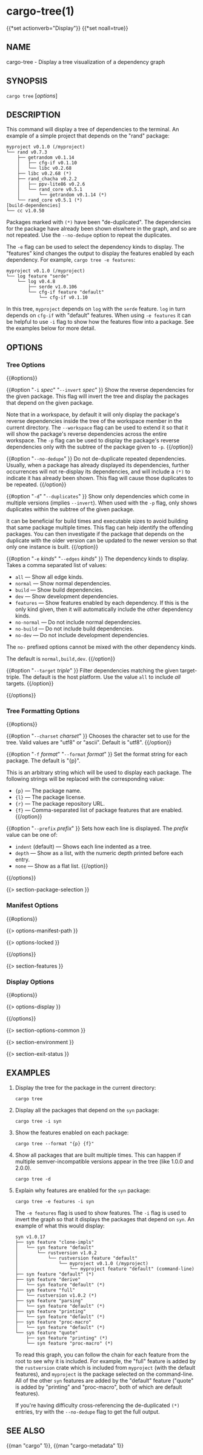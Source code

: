 # cargo-tree(1)
{{*set actionverb="Display"}}
{{*set noall=true}}

## NAME

cargo-tree - Display a tree visualization of a dependency graph

## SYNOPSIS

`cargo tree` [_options_]

## DESCRIPTION

This command will display a tree of dependencies to the terminal. An example
of a simple project that depends on the "rand" package:

```
myproject v0.1.0 (/myproject)
└── rand v0.7.3
    ├── getrandom v0.1.14
    │   ├── cfg-if v0.1.10
    │   └── libc v0.2.68
    ├── libc v0.2.68 (*)
    ├── rand_chacha v0.2.2
    │   ├── ppv-lite86 v0.2.6
    │   └── rand_core v0.5.1
    │       └── getrandom v0.1.14 (*)
    └── rand_core v0.5.1 (*)
[build-dependencies]
└── cc v1.0.50
```

Packages marked with `(*)` have been "de-duplicated". The dependencies for the
package have already been shown elswhere in the graph, and so are not
repeated. Use the `--no-dedupe` option to repeat the duplicates.

The `-e` flag can be used to select the dependency kinds to display. The
"features" kind changes the output to display the features enabled by
each dependency. For example, `cargo tree -e features`:

```
myproject v0.1.0 (/myproject)
└── log feature "serde"
    └── log v0.4.8
        ├── serde v1.0.106
        └── cfg-if feature "default"
            └── cfg-if v0.1.10
```

In this tree, `myproject` depends on `log` with the `serde` feature. `log` in
turn depends on `cfg-if` with "default" features. When using `-e features` it
can be helpful to use `-i` flag to show how the features flow into a package.
See the examples below for more detail.

## OPTIONS

### Tree Options

{{#options}}

{{#option "`-i` _spec_" "`--invert` _spec_" }}
Show the reverse dependencies for the given package. This flag will invert
the tree and display the packages that depend on the given package.

Note that in a workspace, by default it will only display the package's
reverse dependencies inside the tree of the workspace member in the current
directory. The `--workspace` flag can be used to extend it so that it will
show the package's reverse dependencies across the entire workspace. The `-p`
flag can be used to display the package's reverse dependencies only with the
subtree of the package given to `-p`.
{{/option}}

{{#option "`--no-dedupe`" }}
Do not de-duplicate repeated dependencies. Usually, when a package has already
displayed its dependencies, further occurrences will not re-display its
dependencies, and will include a `(*)` to indicate it has already been shown.
This flag will cause those duplicates to be repeated.
{{/option}}

{{#option "`-d`" "`--duplicates`" }}
Show only dependencies which come in multiple versions (implies `--invert`).
When used with the `-p` flag, only shows duplicates within the subtree of the
given package.

It can be beneficial for build times and executable sizes to avoid building
that same package multiple times. This flag can help identify the offending
packages. You can then investigate if the package that depends on the
duplicate with the older version can be updated to the newer version so that
only one instance is built.
{{/option}}

{{#option "`-e` _kinds_" "`--edges` _kinds_" }}
The dependency kinds to display. Takes a comma separated list of values:

- `all` — Show all edge kinds.
- `normal` — Show normal dependencies.
- `build` — Show build dependencies.
- `dev` — Show development dependencies.
- `features` — Show features enabled by each dependency. If this is the only
  kind given, then it will automatically include the other dependency kinds.
- `no-normal` — Do not include normal dependencies.
- `no-build` — Do not include build dependencies.
- `no-dev` — Do not include development dependencies.

The `no-` prefixed options cannot be mixed with the other dependency kinds.

The default is `normal,build,dev`.
{{/option}}

{{#option "`--target` _triple_" }}
Filter dependencies matching the given target-triple. The default is the host
platform. Use the value `all` to include *all* targets.
{{/option}}

{{/options}}

### Tree Formatting Options

{{#options}}

{{#option "`--charset` _charset_" }}
Chooses the character set to use for the tree. Valid values are "utf8" or
"ascii". Default is "utf8".
{{/option}}

{{#option "`-f` _format_" "`--format` _format_" }}
Set the format string for each package. The default is "{p}".

This is an arbitrary string which will be used to display each package. The following
strings will be replaced with the corresponding value:

- `{p}` — The package name.
- `{l}` — The package license.
- `{r}` — The package repository URL.
- `{f}` — Comma-separated list of package features that are enabled.
{{/option}}

{{#option "`--prefix` _prefix_" }}
Sets how each line is displayed. The _prefix_ value can be one of:

- `indent` (default) — Shows each line indented as a tree.
- `depth` — Show as a list, with the numeric depth printed before each entry.
- `none` — Show as a flat list.
{{/option}}

{{/options}}

{{> section-package-selection }}

### Manifest Options

{{#options}}

{{> options-manifest-path }}

{{> options-locked }}

{{/options}}

{{> section-features }}

### Display Options

{{#options}}

{{> options-display }}

{{/options}}

{{> section-options-common }}

{{> section-environment }}

{{> section-exit-status }}

## EXAMPLES

1. Display the tree for the package in the current directory:

       cargo tree

2. Display all the packages that depend on the `syn` package:

       cargo tree -i syn

3. Show the features enabled on each package:

       cargo tree --format "{p} {f}"

4. Show all packages that are built multiple times. This can happen if multiple
   semver-incompatible versions appear in the tree (like 1.0.0 and 2.0.0).

       cargo tree -d

5. Explain why features are enabled for the `syn` package:

       cargo tree -e features -i syn

   The `-e features` flag is used to show features. The `-i` flag is used to
   invert the graph so that it displays the packages that depend on `syn`. An
   example of what this would display:

   ```
   syn v1.0.17
   ├── syn feature "clone-impls"
   │   └── syn feature "default"
   │       └── rustversion v1.0.2
   │           └── rustversion feature "default"
   │               └── myproject v0.1.0 (/myproject)
   │                   └── myproject feature "default" (command-line)
   ├── syn feature "default" (*)
   ├── syn feature "derive"
   │   └── syn feature "default" (*)
   ├── syn feature "full"
   │   └── rustversion v1.0.2 (*)
   ├── syn feature "parsing"
   │   └── syn feature "default" (*)
   ├── syn feature "printing"
   │   └── syn feature "default" (*)
   ├── syn feature "proc-macro"
   │   └── syn feature "default" (*)
   └── syn feature "quote"
       ├── syn feature "printing" (*)
       └── syn feature "proc-macro" (*)
   ```

   To read this graph, you can follow the chain for each feature from the root
   to see why it is included. For example, the "full" feature is added by the
   `rustversion` crate which is included from `myproject` (with the default
   features), and `myproject` is the package selected on the command-line. All
   of the other `syn` features are added by the "default" feature ("quote" is
   added by "printing" and "proc-macro", both of which are default features).

   If you're having difficulty cross-referencing the de-duplicated `(*)`
   entries, try with the `--no-dedupe` flag to get the full output.

## SEE ALSO
{{man "cargo" 1}}, {{man "cargo-metadata" 1}}
